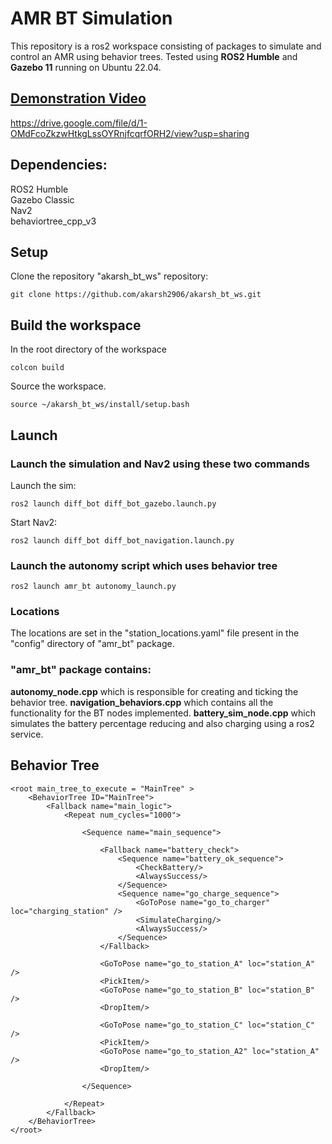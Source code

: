 
# AMR BT Simulation

This repository is a ros2 workspace consisting of packages to simulate and control an AMR using behavior trees. Tested using **ROS2 Humble** and **Gazebo 11** running on Ubuntu 22.04.
## [Demonstration Video](https://drive.google.com/file/d/1-OMdFcoZkzwHtkgLssOYRnjfcqrfORH2/view?usp=sharing)
https://drive.google.com/file/d/1-OMdFcoZkzwHtkgLssOYRnjfcqrfORH2/view?usp=sharing

## Dependencies:
ROS2 Humble <br>
Gazebo Classic <br>
Nav2 <br>
behaviortree_cpp_v3 <br>

## Setup
Clone the repository "akarsh_bt_ws" repository:

    git clone https://github.com/akarsh2906/akarsh_bt_ws.git


## Build the workspace
In the root directory of the workspace

    colcon build
Source the workspace.

    source ~/akarsh_bt_ws/install/setup.bash
## Launch
### Launch the simulation and Nav2 using these two commands
Launch the sim:

    ros2 launch diff_bot diff_bot_gazebo.launch.py
Start Nav2:

    ros2 launch diff_bot diff_bot_navigation.launch.py


### Launch the autonomy script which uses behavior tree


    ros2 launch amr_bt autonomy_launch.py

### Locations
The locations are set in the "station_locations.yaml" file present in the "config" directory of "amr_bt" package.

### "amr_bt" package contains:
**autonomy_node.cpp** which is responsible for creating and ticking the behavior tree.
**navigation_behaviors.cpp** which contains all the functionality for the BT nodes implemented.
**battery_sim_node.cpp** which simulates the battery percentage reducing and also charging using a ros2 service.




## Behavior Tree

    <root main_tree_to_execute = "MainTree" >
        <BehaviorTree ID="MainTree">
            <Fallback name="main_logic">
                <Repeat num_cycles="1000">
    
                    <Sequence name="main_sequence">
    
                        <Fallback name="battery_check">
                            <Sequence name="battery_ok_sequence">
                                <CheckBattery/>
                                <AlwaysSuccess/>
                            </Sequence>
                            <Sequence name="go_charge_sequence">
                                <GoToPose name="go_to_charger" loc="charging_station" />
                                <SimulateCharging/>
                                <AlwaysSuccess/>
                            </Sequence>
                        </Fallback>
    
                        <GoToPose name="go_to_station_A" loc="station_A" />
                        <PickItem/>
                        <GoToPose name="go_to_station_B" loc="station_B" />
                        <DropItem/>
    
                        <GoToPose name="go_to_station_C" loc="station_C" />
                        <PickItem/>
                        <GoToPose name="go_to_station_A2" loc="station_A" />
                        <DropItem/>
    
                    </Sequence>
    
                </Repeat>
            </Fallback>
        </BehaviorTree>
    </root>
